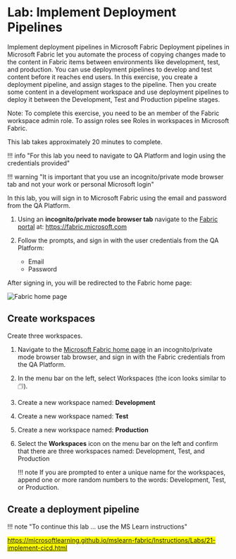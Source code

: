 # Lab: Implement Deployment Pipelines

Implement deployment pipelines in Microsoft Fabric
Deployment pipelines in Microsoft Fabric let you automate the process of copying changes made to the content in Fabric items between environments like development, test, and production. You can use deployment pipelines to develop and test content before it reaches end users. In this exercise, you create a deployment pipeline, and assign stages to the pipeline. Then you create some content in a development workspace and use deployment pipelines to deploy it between the Development, Test and Production pipeline stages.

Note: To complete this exercise, you need to be an member of the Fabric workspace admin role. To assign roles see Roles in workspaces in Microsoft Fabric.

This lab takes approximately 20 minutes to complete.

!!! info "For this lab you need to navigate to QA Platform and login using the credentials provided"

!!! warning "It is important that you use an incognito/private mode browser tab and not your work or personal Microsoft login"

In this lab, you will sign in to Microsoft Fabric using the email and password from the QA Platform.

1. Using an **incognito/private mode browser tab** navigate to the [Fabric portal](https://app.fabric.microsoft.com/) at: https://fabric.microsoft.com

2. Follow the prompts, and sign in with the user credentials from the QA Platform:
    - Email
    - Password

After signing in, you will be redirected to the Fabric home page:

![Fabric home page](../img/qa-fabric-home.png)

## Create workspaces

Create three workspaces.

1. Navigate to the [Microsoft Fabric home page](https://app.fabric.microsoft.com/home?experience=fabric) in an incognito/private mode browser tab browser, and sign in with the Fabric credentials from the QA Platform.

2. In the menu bar on the left, select Workspaces (the icon looks similar to 🗇).

3. Create a new workspace named: **Development**

4. Create a new workspace named: **Test**

5. Create a new workspace named: **Production**

6. Select the **Workspaces** icon on the menu bar on the left and confirm that there are three workspaces named: Development, Test, and Production

    !!! note
        If you are prompted to enter a unique name for the workspaces, append one or more random numbers to the words: Development, Test, or Production.

## Create a deployment pipeline

!!! note "To continue this lab ... use the MS Learn instructions"

<mark>https://microsoftlearning.github.io/mslearn-fabric/Instructions/Labs/21-implement-cicd.html</mark>
